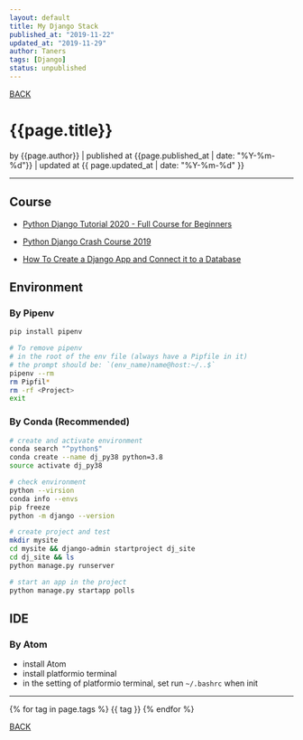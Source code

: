 ```yaml
---
layout: default
title: My Django Stack
published_at: "2019-11-22"
updated_at: "2019-11-29"
author: Taners
tags: [Django]
status: unpublished
---
```


[BACK](../)

# {{page.title}}

by {{page.author}} |
published at {{page.published_at | date: "%Y-%m-%d"}} |
updated at {{ page.updated_at | date: "%Y-%m-%d" }}

---

## Course

- [Python Django Tutorial 2020 - Full Course for Beginners](https://www.youtube.com/watch?v=JT80XhYJdBw&t=6293s)

- [Python Django Crash Course 2019](https://www.youtube.com/watch?v=e1IyzVyrLSU)
  
- [How To Create a Django App and Connect it to a Database](https://www.digitalocean.com/community/tutorials/how-to-create-a-django-app-and-connect-it-to-a-database)

## Environment

### By Pipenv
```bash
pip install pipenv

# To remove pipenv
# in the root of the env file (always have a Pipfile in it)
# the prompt should be: `(env_name)name@host:~/..$`
pipenv --rm
rm Pipfil*
rm -rf <Project>
exit
```

### By Conda (Recommended)
```bash
# create and activate environment
conda search "^python$"
conda create --name dj_py38 python=3.8
source activate dj_py38

# check environment
python --virsion
conda info --envs
pip freeze
python -m django --version

# create project and test
mkdir mysite
cd mysite && django-admin startproject dj_site
cd dj_site && ls
python manage.py runserver

# start an app in the project
python manage.py startapp polls
```
## IDE

### By Atom
- install Atom
- install platformio terminal
- in the setting of platformio terminal, set run `~/.bashrc` when init

---

{% for tag in page.tags %}
  {{ tag }}
{% endfor %}

[BACK](../)


